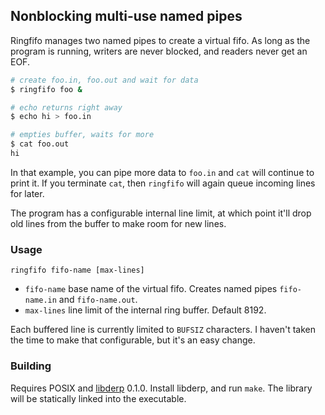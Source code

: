 ## Nonblocking multi-use named pipes

Ringfifo manages two named pipes to create a virtual fifo. As long as the
program is running, writers are never blocked, and readers never get an EOF.

```sh
# create foo.in, foo.out and wait for data
$ ringfifo foo &

# echo returns right away
$ echo hi > foo.in

# empties buffer, waits for more
$ cat foo.out
hi
```

In that example, you can pipe more data to `foo.in` and `cat` will continue to
print it. If you terminate `cat`, then `ringfifo` will again queue incoming
lines for later.

The program has a configurable internal line limit, at which point it'll drop
old lines from the buffer to make room for new lines.

### Usage

```
ringfifo fifo-name [max-lines]
```

* `fifo-name` base name of the virtual fifo. Creates named pipes `fifo-name.in`
  and `fifo-name.out`.
* `max-lines` line limit of the internal ring buffer. Default 8192.

Each buffered line is currently limited to `BUFSIZ` characters. I haven't taken
the time to make that configurable, but it's an easy change.

### Building

Requires POSIX and [libderp](https://github.com/begriffs/libderp) 0.1.0.
Install libderp, and run `make`. The library will be statically linked into the
executable.
